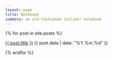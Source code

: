 ```yaml
---
layout: page
title: Notebook
summary: an old-fashioned (online) notebook
---
```


<!-- If you would like to search inside the posts, try:

<div class="gcse-search">
<script async src="https://cse.google.com/cse.js?cx=f09bf157da7f941a0">
</script>
</div> -->

{% for post in site.posts %}

<p><a href="{{ post.url }}">{{ post.title }}</a>   
{{ post.date | date: "%Y.%m.%d" }}</p>

{% endfor %}